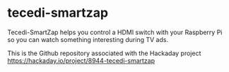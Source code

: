 # tecedi-smartzap
Tecedi-SmartZap helps you control a HDMI switch with your Raspberry Pi so you can watch something interesting during TV ads. 

This is the Github repository associated with the Hackaday project https://hackaday.io/project/8944-tecedi-smartzap
